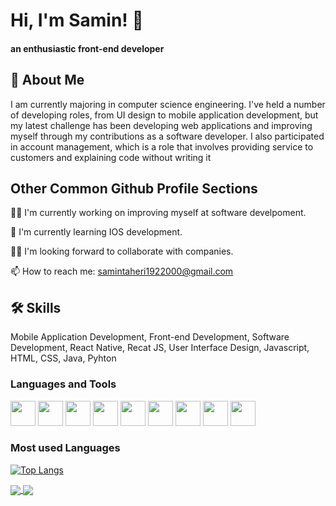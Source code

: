 
# Hi, I'm Samin! 👋
#### an enthusiastic front-end developer



## 🚀 About Me
I am currently majoring in computer science engineering. 
I've held a number of developing roles, from UI design to mobile application development, but my latest challenge has been developing web applications and improving myself through my contributions as a software developer. I also participated in account management, which is a role that involves providing service to customers and explaining code without writing it


## Other Common Github Profile Sections
👩‍💻 I'm currently working on improving myself at software develpoment.

🧠 I'm currently learning IOS development.

👯‍♀️ I'm looking forward to collaborate with companies.

📫 How to reach me: samintaheri1922000@gmail.com


## 🛠 Skills
Mobile Application Development,
Front-end Development,
Software Development,
React Native,
Recat JS,
User Interface Design,
Javascript, 
HTML,
CSS,
Java, 
Pyhton

### Languages and Tools

<a><img height= "40" src="https://upload.wikimedia.org/wikipedia/commons/thumb/9/99/Unofficial_JavaScript_logo_2.svg/1920px-Unofficial_JavaScript_logo_2.svg.png"></a>
<a><img height= "40" src="https://p.kindpng.com/picc/s/765-7652239_react-native-svg-logo-hd-png-download.png"></a>
<a><img height= "40" src="https://i.pinimg.com/originals/07/ca/4a/07ca4afbde70ce0c995b3f63e9c04ceb.png"></a>
<a><img height= "40" src="https://cdn-icons-png.flaticon.com/512/1216/1216733.png"></a>
<a><img height= "40" src="https://upload.wikimedia.org/wikipedia/commons/thumb/6/62/CSS3_logo.svg/800px-CSS3_logo.svg.png"></a>
<a><img height= "40" src="https://upload.wikimedia.org/wikipedia/commons/thumb/c/c3/Python-logo-notext.svg/2048px-Python-logo-notext.svg.png"></a>
<a><img height= "40" src="https://cdn.freebiesupply.com/logos/large/2x/java-logo-png-transparent.png"></a>
<a><img height= "40" src="https://i.pinimg.com/originals/17/06/c9/1706c9f16bd08eb5e03f1df3e0a94a1c.png"></a>
<a><img height= "40" src="https://upload.wikimedia.org/wikipedia/commons/thumb/c/c2/Adobe_XD_CC_icon.svg/1051px-Adobe_XD_CC_icon.svg.png"></a>

### Most used Languages
[![Top Langs](https://github-readme-stats.vercel.app/api/top-langs/?username=anuraghazra&layout=compact)](https://github.com/anuraghazra/github-readme-stats)

<a href="https://github.com/anuraghazra/github-readme-stats">
  <img align="center" src="https://github-readme-stats.vercel.app/api/pin/?username=anuraghazra&repo=github-readme-stats" />
</a>
<a href="https://github.com/anuraghazra/convoychat">
  <img align="center" src="https://github-readme-stats.vercel.app/api/pin/?username=anuraghazra&repo=convoychat" />
</a>
